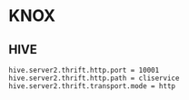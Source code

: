 # KNOX

## HIVE



    hive.server2.thrift.http.port = 10001
    hive.server2.thrift.http.path = cliservice
    hive.server2.thrift.transport.mode = http
  

